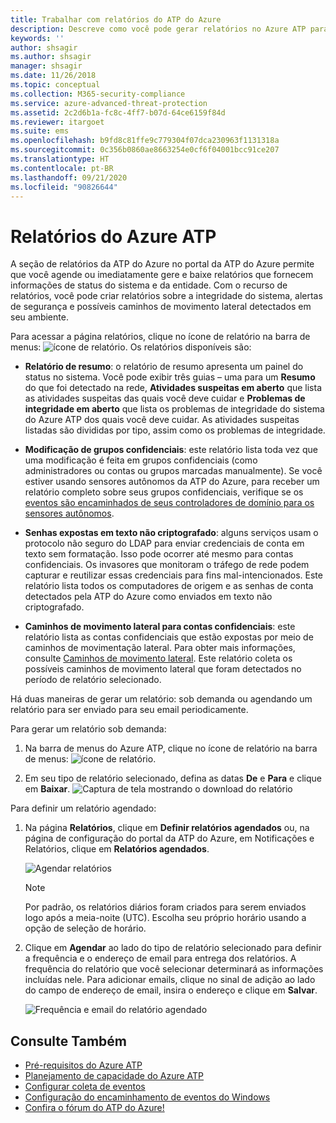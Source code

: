 ```yaml
---
title: Trabalhar com relatórios do ATP do Azure
description: Descreve como você pode gerar relatórios no Azure ATP para monitorar sua rede.
keywords: ''
author: shsagir
ms.author: shsagir
manager: shsagir
ms.date: 11/26/2018
ms.topic: conceptual
ms.collection: M365-security-compliance
ms.service: azure-advanced-threat-protection
ms.assetid: 2c2d6b1a-fc8c-4ff7-b07d-64ce6159f84d
ms.reviewer: itargoet
ms.suite: ems
ms.openlocfilehash: b9fd8c81ffe9c779304f07dca230963f1131318a
ms.sourcegitcommit: 0c356b0860ae8663254e0cf6f04001bcc91ce207
ms.translationtype: HT
ms.contentlocale: pt-BR
ms.lasthandoff: 09/21/2020
ms.locfileid: "90826644"
---
```

# <a name="azure-atp-reports"></a>Relatórios do Azure ATP

A seção de relatórios da ATP do Azure no portal da ATP do Azure permite que você agende ou imediatamente gere e baixe relatórios que fornecem informações de status do sistema e da entidade. Com o recurso de relatórios, você pode criar relatórios sobre a integridade do sistema, alertas de segurança e possíveis caminhos de movimento lateral detectados em seu ambiente.

Para acessar a página relatórios, clique no ícone de relatório na barra de menus: ![ícone de relatório](media/atp-report-icon.png).
Os relatórios disponíveis são:

- **Relatório de resumo**: o relatório de resumo apresenta um painel do status no sistema. Você pode exibir três guias – uma para um **Resumo** do que foi detectado na rede, **Atividades suspeitas em aberto** que lista as atividades suspeitas das quais você deve cuidar e **Problemas de integridade em aberto** que lista os problemas de integridade do sistema do Azure ATP dos quais você deve cuidar. As atividades suspeitas listadas são divididas por tipo, assim como os problemas de integridade.

- **Modificação de grupos confidenciais**: este relatório lista toda vez que uma modificação é feita em grupos confidenciais (como administradores ou contas ou grupos marcadas manualmente). Se você estiver usando sensores autônomos da ATP do Azure, para receber um relatório completo sobre seus grupos confidenciais, verifique se os [eventos são encaminhados de seus controladores de domínio para os sensores autônomos](configure-event-forwarding.md).

- **Senhas expostas em texto não criptografado**: alguns serviços usam o protocolo não seguro do LDAP para enviar credenciais de conta em texto sem formatação. Isso pode ocorrer até mesmo para contas confidenciais. Os invasores que monitoram o tráfego de rede podem capturar e reutilizar essas credenciais para fins mal-intencionados. Este relatório lista todos os computadores de origem e as senhas de conta detectados pela ATP do Azure como enviados em texto não criptografado.

- **Caminhos de movimento lateral para contas confidenciais**: este relatório lista as contas confidenciais que estão expostas por meio de caminhos de movimentação lateral. Para obter mais informações, consulte [Caminhos de movimento lateral](use-case-lateral-movement-path.md). Este relatório coleta os possíveis caminhos de movimento lateral que foram detectados no período de relatório selecionado.

Há duas maneiras de gerar um relatório: sob demanda ou agendando um relatório para ser enviado para seu email periodicamente.

Para gerar um relatório sob demanda:

1. Na barra de menus do Azure ATP, clique no ícone de relatório na barra de menus: ![ícone de relatório](media/atp-report-icon.png).

1. Em seu tipo de relatório selecionado, defina as datas **De** e **Para** e clique em **Baixar**.
 ![Captura de tela mostrando o download do relatório](media/reports.png)

Para definir um relatório agendado:

1. Na página **Relatórios**, clique em **Definir relatórios agendados** ou, na página de configuração do portal da ATP do Azure, em Notificações e Relatórios, clique em **Relatórios agendados**.

    ![Agendar relatórios](media/atp-sched-reports.png)

    > [!NOTE]
    > Por padrão, os relatórios diários foram criados para serem enviados logo após a meia-noite (UTC). Escolha seu próprio horário usando a opção de seleção de horário.

1. Clique em **Agendar** ao lado do tipo de relatório selecionado para definir a frequência e o endereço de email para entrega dos relatórios. A frequência do relatório que você selecionar determinará as informações incluídas nele. Para adicionar emails, clique no sinal de adição ao lado do campo de endereço de email, insira o endereço e clique em **Salvar**.

    ![Frequência e email do relatório agendado](media/sched-report1.png)

## <a name="see-also"></a>Consulte Também

- [Pré-requisitos do Azure ATP](prerequisites.md)
- [Planejamento de capacidade do Azure ATP](capacity-planning.md)
- [Configurar coleta de eventos](configure-event-collection.md)
- [Configuração do encaminhamento de eventos do Windows](configure-event-forwarding.md)
- [Confira o fórum do ATP do Azure!](https://aka.ms/azureatpcommunity)
